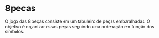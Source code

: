 # 8pecas
O jogo das 8 peças consiste em um tabuleiro de peças embaralhadas. O objetivo é organizar essas peças seguindo uma ordenação em função dos símbolos.
